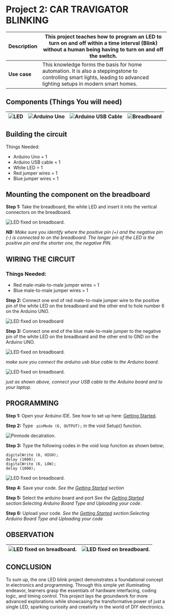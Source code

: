 # Project 2: CAR TRAVIGATOR BLINKING

| **Description** | This project teaches how to program an LED to turn on and off within a time interval (Blink) without a human being having to turn on and off the switch. |
|------------------|----------------------------------------------------------------|
| **Use case**     | This knowledge forms the basis for home automation. It is also a steppingstone to controlling smart lights, leading to advanced lighting setups in modern smart homes. |

## Components (Things You will need)

| ![LED](../../assets/components/LED.png) | ![Arduino Uno](../../assets/components/arduino.png) | ![Arduino USB Cable](../../assets/components/USB_Cable.png) | ![Breadboard](../../assets/components/breadboard.png) |
|-------------------------|-------------------------|-------------------------|-------------------------|

## Building the circuit

Things Needed:

-	Arduino Uno = 1
-	Arduino USB cable = 1
-	White LED = 1
-	Red jumper wires = 1
-	Blue jumper wires = 1


## Mounting the component on the breadboard

**Step 1:** Take the breadboard, the white LED and insert it into the vertical connectors on the breadboard.

![LED fixed on breadboard](../../assets/1.0/LED/LED_ON/led_on_breadboard.jpg).

_**NB:** Make sure you identify where the positive pin (+) and the negative pin (-) is connected to on the breadboard. The longer pin of the LED is the positive pin and the shorter one, the negative PIN_.

## WIRING THE CIRCUIT

### Things Needed:

- Red male-male-to-male jumper wires = 1
- Blue male-to-male jumper wires = 1


**Step 2:** Connect one end of red male-to-male jumper wire to the positive pin of the white LED on the breadboard and the other end to hole number 6 on the Arduino UNO.

![LED fixed on breadboard](../../assets/1.0/LED/LED_ON/red_wire_connected.jpg)

**Step 3:** Connect one end of the blue male-to-male jumper to the negative pin of the white LED on the breadboard and the other end to GND on the Arduino UNO.

![LED fixed on breadboard](../../assets/1.0/LED/LED_ON/blue_wire_connected.jpg).

_make sure you connect the arduino usb blue cable to the Arduino board_.

![LED fixed on breadboard](../../assets/1.0/LED/LED_BLINK/usb_cable_connect.jpg).

_just as shown above, connect your USB cable to the Arduino board and to your laptop._

## PROGRAMMING

**Step 1:** Open your Arduino IDE. See how to set up here: [Getting Started](../../../../README.md#getting-started).

**Step 2:** Type ``` pinMode (6, OUTPUT);``` in the void Setup() function.

![Pinmode decalration](../../assets/1.0/LED/LED_ON/pinmode_declaration.png).

**Step 3:** Type the following codes in the void loop function as shown below;

   ```
   digitalWrite (6, HIGH);
   delay (1000);
   digitalWrite (6, LOW);
   delay (1000);
   ```
![LED fixed on breadboard](../../assets/1.0/LED/LED_BLINK/code_2.png).

**Step 4:** Save your code. _See the [Getting Started](../../../../README.md#getting-started) section_

**Step 5:** Select the arduino board and port _See the [Getting Started](../../../../README.md#getting-started) section:Selecting Arduino Board Type and Uploading your code_.

**Step 6:** Upload your code. _See the [Getting Started](../../../../README.md#getting-started) section:Selecting Arduino Board Type and Uploading your code_

## OBSERVATION
|![LED fixed on breadboard](../../assets/1.0/LED/LED_BLINK/observation_1.png).|![LED fixed on breadboard](../../assets/1.0/LED/LED_BLINK/observation_2.png).|
|--------------------------------------------------|--------------------------------------------------|

## CONCLUSION
To sum up, the one LED blink project demonstrates a foundational concept in electronics and programming. Through this simple yet illuminating endeavor, learners grasp the essentials of hardware interfacing, coding logic, and timing control. This project lays the groundwork for more advanced explorations while showcasing the transformative power of just a single LED, sparking curiosity and creativity in the world of DIY electronics.

